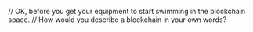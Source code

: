// OK, before you get your equipment to start swimming in the blockchain space. 
// How would you describe a blockchain in your own words?
